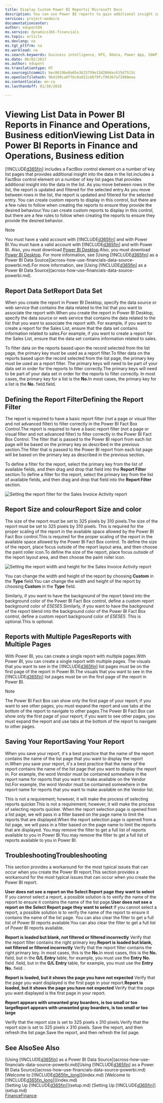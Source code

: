 ```yaml
---
title: Display Custom Power BI Reports| Microsoft Docs
description: You can use Power BI reports to gain additional insight into data in lists in Financials.
services: project-madeira
documentationcenter: 
author: edupont04
ms.service: dynamics365-financials
ms.topic: article
ms.devlang: na
ms.tgt_pltfrm: na
ms.workload: na
ms.search.keywords: business intelligence, KPI, Odata, Power App, SOAP, analysis
ms.date: 06/02/2017
ms.author: edupont
ms.translationtype: HT
ms.sourcegitcommit: bec0619be0a65e3625759e13d2866ac615d7513c
ms.openlocfilehash: 9b4190ca0ffbc0a922c6679fcf98367a72980eea
ms.contentlocale: en-ca
ms.lasthandoff: 01/30/2018

---
```

# <a name="viewing-list-data-in-power-bi-reports-in-finance-and-operations-business-edition"></a><span data-ttu-id="25f6a-103">Viewing List Data in Power BI Reports in Finance and Operations, Business edition</span><span class="sxs-lookup"><span data-stu-id="25f6a-103">Viewing List Data in Power BI Reports in Finance and Operations, Business edition</span></span> 
[!INCLUDE[d365fin](includes/d365fin_md.md)] <span data-ttu-id="25f6a-104"> includes a FactBox control element on a number of key list pages that provides additional insight into the data in the list.</span><span class="sxs-lookup"><span data-stu-id="25f6a-104">includes a FactBox control element on a number of key list pages that provides additional insight into the data in the list.</span></span> <span data-ttu-id="25f6a-105">As you move between rows in the list, the report is updated and filtered for the selected entry.</span><span class="sxs-lookup"><span data-stu-id="25f6a-105">As you move between rows in the list, the report is updated and filtered for the selected entry.</span></span> <span data-ttu-id="25f6a-106">You can create custom reports to display in this control, but there are a few rules to follow when creating the reports to ensure they provide the desired behaviour.</span><span class="sxs-lookup"><span data-stu-id="25f6a-106">You can create custom reports to display in this control, but there are a few rules to follow when creating the reports to ensure they provide the desired behavior.</span></span>  

> [!NOTE]  
>   <span data-ttu-id="25f6a-107">You must have a valid account with [!INCLUDE[d365fin](includes/d365fin_md.md)] and with Power BI.</span><span class="sxs-lookup"><span data-stu-id="25f6a-107">You must have a valid account with [!INCLUDE[d365fin](includes/d365fin_md.md)] and with Power BI.</span></span> <span data-ttu-id="25f6a-108">Also, you must download [Power BI Desktop](https://powerbi.microsoft.com/en-us/desktop/).</span><span class="sxs-lookup"><span data-stu-id="25f6a-108">Also, you must download [Power BI Desktop](https://powerbi.microsoft.com/en-us/desktop/).</span></span> <span data-ttu-id="25f6a-109">For more information, see [Using [!INCLUDE[d365fin](includes/d365fin_md.md)] as a Power BI Data Source](across-how-use-financials-data-source-powerbi.md).</span><span class="sxs-lookup"><span data-stu-id="25f6a-109">For more information, see [Using [!INCLUDE[d365fin](includes/d365fin_md.md)] as a Power BI Data Source](across-how-use-financials-data-source-powerbi.md).</span></span>  

## <a name="report-data-set"></a><span data-ttu-id="25f6a-110">Report Data Set</span><span class="sxs-lookup"><span data-stu-id="25f6a-110">Report Data Set</span></span>
<span data-ttu-id="25f6a-111">When you create the report in Power BI Desktop, specify the data source or web service that contains the data related to the list that you want to associate the report with.</span><span class="sxs-lookup"><span data-stu-id="25f6a-111">When you create the report in Power BI Desktop, specify the data source or web service that contains the data related to the list that you want to associate the report with.</span></span> <span data-ttu-id="25f6a-112">For example, if you want to create a report for the Sales List, ensure that the data set contains information related to sales.</span><span class="sxs-lookup"><span data-stu-id="25f6a-112">For example, if you want to create a report for the Sales List, ensure that the data set contains information related to sales.</span></span>  

<span data-ttu-id="25f6a-113">To filter data on the reports based upon the record selected from the list page, the primary key must be used as a report filter.</span><span class="sxs-lookup"><span data-stu-id="25f6a-113">To filter data on the reports based upon the record selected from the list page, the primary key must be used as a report filter.</span></span> <span data-ttu-id="25f6a-114">The primary keys will need to be part of your data set in order for the reports to filter correctly.</span><span class="sxs-lookup"><span data-stu-id="25f6a-114">The primary keys will need to be part of your data set in order for the reports to filter correctly.</span></span> <span data-ttu-id="25f6a-115">In most cases, the primary key for a list is the **No.**</span><span class="sxs-lookup"><span data-stu-id="25f6a-115">In most cases, the primary key for a list is the **No.**</span></span> <span data-ttu-id="25f6a-116">field.</span><span class="sxs-lookup"><span data-stu-id="25f6a-116">field.</span></span>  

## <a name="defining-the-report-filter"></a><span data-ttu-id="25f6a-117">Defining the Report Filter</span><span class="sxs-lookup"><span data-stu-id="25f6a-117">Defining the Report Filter</span></span>
<span data-ttu-id="25f6a-118">The report is required to have a basic report filter (not a page or visual filter and not advanced filter) to filter correctly in the Power BI Fact Box Control.</span><span class="sxs-lookup"><span data-stu-id="25f6a-118">The report is required to have a basic report filter (not a page or visual filter and not advanced filter) to filter correctly in the Power BI Fact Box Control.</span></span> <span data-ttu-id="25f6a-119">The filter that is passed to the Power BI report from each list page will be based on the primary key as described in the previous section.</span><span class="sxs-lookup"><span data-stu-id="25f6a-119">The filter that is passed to the Power BI report from each list page will be based on the primary key as described in the previous section.</span></span>  

<span data-ttu-id="25f6a-120">To define a filter for the report, select the primary key from the list of available fields, and then drag and drop that field into the **Report Filter** section.</span><span class="sxs-lookup"><span data-stu-id="25f6a-120">To define a filter for the report, select the primary key from the list of available fields, and then drag and drop that field into the **Report Filter** section.</span></span>  

![Setting the report filter for the Sales Invoice Activity report](./media/across-how-use-powerbi-reports-factbox/financials-powerbi-report-filter.png)

## <a name="report-size-and-color"></a><span data-ttu-id="25f6a-122">Report Size and colour</span><span class="sxs-lookup"><span data-stu-id="25f6a-122">Report Size and color</span></span>
<span data-ttu-id="25f6a-123">The size of the report must be set to 325 pixels by 310 pixels.</span><span class="sxs-lookup"><span data-stu-id="25f6a-123">The size of the report must be set to 325 pixels by 310 pixels.</span></span> <span data-ttu-id="25f6a-124">This is required for the proper scaling of the report in the available space allowed by the Power BI Fact Box control.</span><span class="sxs-lookup"><span data-stu-id="25f6a-124">This is required for the proper scaling of the report in the available space allowed by the Power BI Fact Box control.</span></span> <span data-ttu-id="25f6a-125">To define the size of the report, place focus outside of the report layout area, and then choose the paint roller icon.</span><span class="sxs-lookup"><span data-stu-id="25f6a-125">To define the size of the report, place focus outside of the report layout area, and then choose the paint roller icon.</span></span>

![Setting the report width and height for the Sales Invoice Activity report](./media/across-how-use-powerbi-reports-factbox/financials-powerbi-report-sizing.png)

<span data-ttu-id="25f6a-127">You can change the width and height of the report by choosing **Custom** in the **Type** field.</span><span class="sxs-lookup"><span data-stu-id="25f6a-127">You can change the width and height of the report by choosing **Custom** in the **Type** field.</span></span>

<span data-ttu-id="25f6a-128">Similarly, if you want to have the background of the report blend into the background color of the Power BI Fact Box control, define a custom report background color of *E5E5E5*.</span><span class="sxs-lookup"><span data-stu-id="25f6a-128">Similarly, if you want to have the background of the report blend into the background color of the Power BI Fact Box control, define a custom report background color of *E5E5E5*.</span></span> <span data-ttu-id="25f6a-129">This is optional.</span><span class="sxs-lookup"><span data-stu-id="25f6a-129">This is optional.</span></span>  

## <a name="reports-with-multiple-pages"></a><span data-ttu-id="25f6a-130">Reports with Multiple Pages</span><span class="sxs-lookup"><span data-stu-id="25f6a-130">Reports with Multiple Pages</span></span>
<span data-ttu-id="25f6a-131">With Power BI, you can create a single report with multiple pages.</span><span class="sxs-lookup"><span data-stu-id="25f6a-131">With Power BI, you can create a single report with multiple pages.</span></span> <span data-ttu-id="25f6a-132">The visuals that you want to see in the [!INCLUDE[d365fin](includes/d365fin_md.md)] list pages must be on the first page of the report in Power BI.</span><span class="sxs-lookup"><span data-stu-id="25f6a-132">The visuals that you want to see in the [!INCLUDE[d365fin](includes/d365fin_md.md)] list pages must be on the first page of the report in Power BI.</span></span>  

> [!NOTE]  
>  <span data-ttu-id="25f6a-133">The Power BI Fact Box can show only the first page of your report; if you want to see other pages, you must expand the report and use tabs at the bottom of the report to navigate to other pages.</span><span class="sxs-lookup"><span data-stu-id="25f6a-133">The Power BI Fact Box can show only the first page of your report; if you want to see other pages, you must expand the report and use tabs at the bottom of the report to navigate to other pages.</span></span>  

## <a name="saving-your-report"></a><span data-ttu-id="25f6a-134">Saving Your Report</span><span class="sxs-lookup"><span data-stu-id="25f6a-134">Saving Your Report</span></span>

<span data-ttu-id="25f6a-135">When you save your report, it's a best practice that the name of the report contains the name of the list page that you want to display the report in.</span><span class="sxs-lookup"><span data-stu-id="25f6a-135">When you save your report, it's a best practice that the name of the report contains the name of the list page that you want to display the report in.</span></span> <span data-ttu-id="25f6a-136">For example, the word *Vendor* must be contained somewhere in the report name for reports that you want to make available on the Vendor list.</span><span class="sxs-lookup"><span data-stu-id="25f6a-136">For example, the word *Vendor* must be contained somewhere in the report name for reports that you want to make available on the Vendor list.</span></span>  

<span data-ttu-id="25f6a-137">This is not a requirement; however, it will make the process of selecting reports quicker.</span><span class="sxs-lookup"><span data-stu-id="25f6a-137">This is not a requirement; however, it will make the process of selecting reports quicker.</span></span> <span data-ttu-id="25f6a-138">When the report selection page is opened from a list page, we will pass in a filter based on the page name to limit the reports that are displayed.</span><span class="sxs-lookup"><span data-stu-id="25f6a-138">When the report selection page is opened from a list page, we will pass in a filter based on the page name to limit the reports that are displayed.</span></span>  <span data-ttu-id="25f6a-139">You may remove the filter to get a full list of reports available to you in Power BI.</span><span class="sxs-lookup"><span data-stu-id="25f6a-139">You may remove the filter to get a full list of reports available to you in Power BI.</span></span>  

## <a name="troubleshooting"></a><span data-ttu-id="25f6a-140">Troubleshooting</span><span class="sxs-lookup"><span data-stu-id="25f6a-140">Troubleshooting</span></span>
<span data-ttu-id="25f6a-141">This section provides a workaround for the most typical issues that can occur when you create the Power BI report.</span><span class="sxs-lookup"><span data-stu-id="25f6a-141">This section provides a workaround for the most typical issues that can occur when you create the Power BI report.</span></span>  

<span data-ttu-id="25f6a-142">**User does not see a report on the Select Report page they want to select** If you cannot select a report, a possible solution is to verify the name of the report to ensure it contains the name of the list page.</span><span class="sxs-lookup"><span data-stu-id="25f6a-142">**User does not see a report on the Select Report page they want to select** If you cannot select a report, a possible solution is to verify the name of the report to ensure it contains the name of the list page.</span></span> <span data-ttu-id="25f6a-143">You can also clear the filter to get a full list of Power BI reports available.</span><span class="sxs-lookup"><span data-stu-id="25f6a-143">You can also clear the filter to get a full list of Power BI reports available.</span></span>  

<span data-ttu-id="25f6a-144">**Report is loaded but blank, not filtered or filtered incorrectly** Verify that the report filter contains the right primary key.</span><span class="sxs-lookup"><span data-stu-id="25f6a-144">**Report is loaded but blank, not filtered or filtered incorrectly** Verify that the report filter contains the right primary key.</span></span> <span data-ttu-id="25f6a-145">In most cases, this is the **No.**</span><span class="sxs-lookup"><span data-stu-id="25f6a-145">In most cases, this is the **No.**</span></span> <span data-ttu-id="25f6a-146">field, but in the **G/L Entry** table, for example, you must use the **Entry No.** field  .</span><span class="sxs-lookup"><span data-stu-id="25f6a-146">field, but in the **G/L Entry** table, for example, you must use the **Entry No.** field  .</span></span>

<span data-ttu-id="25f6a-147">**Report is loaded, but it shows the page you have not expected** Verify that the page you want displayed is the first page in your report.</span><span class="sxs-lookup"><span data-stu-id="25f6a-147">**Report is loaded, but it shows the page you have not expected** Verify that the page you want displayed is the first page in your report.</span></span>  

<span data-ttu-id="25f6a-148">**Report appears with unwanted gray boarders, is too small or too large**</span><span class="sxs-lookup"><span data-stu-id="25f6a-148">**Report appears with unwanted gray boarders, is too small or too large**</span></span>

<span data-ttu-id="25f6a-149">Verify that the report size is set to 325 pixels x 310 pixels.</span><span class="sxs-lookup"><span data-stu-id="25f6a-149">Verify that the report size is set to 325 pixels x 310 pixels.</span></span> <span data-ttu-id="25f6a-150">Save the report, and then refresh the list page.</span><span class="sxs-lookup"><span data-stu-id="25f6a-150">Save the report, and then refresh the list page.</span></span>  

## <a name="see-also"></a><span data-ttu-id="25f6a-151">See Also</span><span class="sxs-lookup"><span data-stu-id="25f6a-151">See Also</span></span>
<span data-ttu-id="25f6a-152">[Using [!INCLUDE[d365fin](includes/d365fin_md.md)] as a Power BI Data Source](across-how-use-financials-data-source-powerbi.md)</span><span class="sxs-lookup"><span data-stu-id="25f6a-152">[Using [!INCLUDE[d365fin](includes/d365fin_md.md)] as a Power BI Data Source](across-how-use-financials-data-source-powerbi.md)</span></span>  
<span data-ttu-id="25f6a-153">[Welcome to [!INCLUDE[d365fin_long](includes/d365fin_long_md.md)]](index.md)  </span><span class="sxs-lookup"><span data-stu-id="25f6a-153">[Welcome to [!INCLUDE[d365fin_long](includes/d365fin_long_md.md)]](index.md)  </span></span>  
<span data-ttu-id="25f6a-154">[Setting Up [!INCLUDE[d365fin](includes/d365fin_md.md)]](setup.md)  </span><span class="sxs-lookup"><span data-stu-id="25f6a-154">[Setting Up [!INCLUDE[d365fin](includes/d365fin_md.md)]](setup.md)  </span></span>  
[<span data-ttu-id="25f6a-155">Finance</span><span class="sxs-lookup"><span data-stu-id="25f6a-155">Finance</span></span>](finance.md)  


